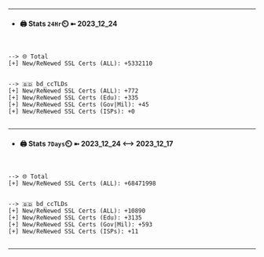 

---
- #### 🖨️ **Stats** `24Hr`⏲️ ➼ 2023_12_24
```console


--> 🌐 Total
[+] New/ReNewed SSL Certs (ALL): +5332110


--> 🇧🇩 bd_ccTLDs
[+] New/ReNewed SSL Certs (ALL): +772
[+] New/ReNewed SSL Certs (Edu): +335
[+] New/ReNewed SSL Certs (Gov|Mil): +45
[+] New/ReNewed SSL Certs (ISPs): +0


```

---
- #### 🖨️ **Stats** `7Days`⏲️ ➼ 2023_12_24 <--> 2023_12_17
```console


--> 🌐 Total
[+] New/ReNewed SSL Certs (ALL): +68471998


--> 🇧🇩 bd_ccTLDs
[+] New/ReNewed SSL Certs (ALL): +10890
[+] New/ReNewed SSL Certs (Edu): +3135
[+] New/ReNewed SSL Certs (Gov|Mil): +593
[+] New/ReNewed SSL Certs (ISPs): +11


```

---

